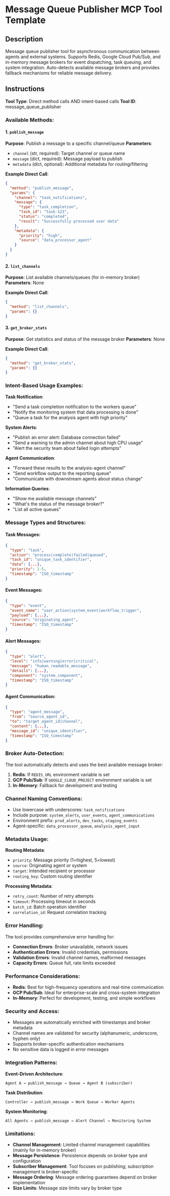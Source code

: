 # Message Queue Publisher MCP Tool Template

## Description

Message queue publisher tool for asynchronous communication between agents and external systems. Supports Redis, Google Cloud Pub/Sub, and in-memory message brokers for event dispatching, task queuing, and system integration. Auto-detects available message brokers and provides fallback mechanisms for reliable message delivery.

## Instructions

**Tool Type**: Direct method calls AND intent-based calls
**Tool ID**: message_queue_publisher

### Available Methods:

#### 1. `publish_message`
**Purpose**: Publish a message to a specific channel/queue
**Parameters**:
- `channel` (str, required): Target channel or queue name
- `message` (dict, required): Message payload to publish
- `metadata` (dict, optional): Additional metadata for routing/filtering

**Example Direct Call**:
```json
{
  "method": "publish_message",
  "params": {
    "channel": "task_notifications",
    "message": {
      "type": "task_completion",
      "task_id": "task-123",
      "status": "completed",
      "result": "Successfully processed user data"
    },
    "metadata": {
      "priority": "high",
      "source": "data_processor_agent"
    }
  }
}
```

#### 2. `list_channels`
**Purpose**: List available channels/queues (for in-memory broker)
**Parameters**: None

**Example Direct Call**:
```json
{
  "method": "list_channels",
  "params": {}
}
```

#### 3. `get_broker_stats`
**Purpose**: Get statistics and status of the message broker
**Parameters**: None

**Example Direct Call**:
```json
{
  "method": "get_broker_stats", 
  "params": {}
}
```

### Intent-Based Usage Examples:

**Task Notification**:
- "Send a task completion notification to the workers queue"
- "Notify the monitoring system that data processing is done"
- "Queue a task for the analysis agent with high priority"

**System Alerts**:
- "Publish an error alert: Database connection failed"
- "Send a warning to the admin channel about high CPU usage"
- "Alert the security team about failed login attempts"

**Agent Communication**:
- "Forward these results to the analysis-agent channel"
- "Send workflow output to the reporting queue"
- "Communicate with downstream agents about status change"

**Information Queries**:
- "Show me available message channels"
- "What's the status of the message broker?"
- "List all active queues"

### Message Types and Structures:

#### Task Messages:
```json
{
  "type": "task",
  "action": "process|complete|failed|queued",
  "task_id": "unique_task_identifier", 
  "data": {...},
  "priority": 1-5,
  "timestamp": "ISO_timestamp"
}
```

#### Event Messages:
```json
{
  "type": "event",
  "event_name": "user_action|system_event|workflow_trigger",
  "payload": {...},
  "source": "originating_agent",
  "timestamp": "ISO_timestamp"
}
```

#### Alert Messages:
```json
{
  "type": "alert",
  "level": "info|warning|error|critical",
  "message": "human_readable_message",
  "details": {...},
  "component": "system_component",
  "timestamp": "ISO_timestamp"
}
```

#### Agent Communication:
```json
{
  "type": "agent_message",
  "from": "source_agent_id",
  "to": "target_agent_id|channel",
  "content": {...},
  "message_id": "unique_identifier",
  "timestamp": "ISO_timestamp"
}
```

### Broker Auto-Detection:

The tool automatically detects and uses the best available message broker:

1. **Redis**: If `REDIS_URL` environment variable is set
2. **GCP Pub/Sub**: If `GOOGLE_CLOUD_PROJECT` environment variable is set
3. **In-Memory**: Fallback for development and testing

### Channel Naming Conventions:

- Use lowercase with underscores: `task_notifications`
- Include purpose: `system_alerts`, `user_events`, `agent_communications`
- Environment prefix: `prod_alerts`, `dev_tasks`, `staging_events`
- Agent-specific: `data_processor_queue`, `analysis_agent_input`

### Metadata Usage:

**Routing Metadata**:
- `priority`: Message priority (1=highest, 5=lowest)
- `source`: Originating agent or system
- `target`: Intended recipient or processor
- `routing_key`: Custom routing identifier

**Processing Metadata**:
- `retry_count`: Number of retry attempts
- `timeout`: Processing timeout in seconds
- `batch_id`: Batch operation identifier
- `correlation_id`: Request correlation tracking

### Error Handling:

The tool provides comprehensive error handling for:
- **Connection Errors**: Broker unavailable, network issues
- **Authentication Errors**: Invalid credentials, permissions
- **Validation Errors**: Invalid channel names, malformed messages
- **Capacity Errors**: Queue full, rate limits exceeded

### Performance Considerations:

- **Redis**: Best for high-frequency operations and real-time communication
- **GCP Pub/Sub**: Ideal for enterprise-scale and cross-system integration
- **In-Memory**: Perfect for development, testing, and simple workflows

### Security and Access:

- Messages are automatically enriched with timestamps and broker metadata
- Channel names are validated for security (alphanumeric, underscore, hyphen only)
- Supports broker-specific authentication mechanisms
- No sensitive data is logged in error messages

### Integration Patterns:

**Event-Driven Architecture**:
```
Agent A → publish_message → Queue → Agent B (subscriber)
```

**Task Distribution**:
```
Controller → publish_message → Work Queue → Worker Agents
```

**System Monitoring**:
```
All Agents → publish_message → Alert Channel → Monitoring System
```

### Limitations:

- **Channel Management**: Limited channel management capabilities (mainly for in-memory broker)
- **Message Persistence**: Persistence depends on broker type and configuration
- **Subscriber Management**: Tool focuses on publishing; subscription management is broker-specific
- **Message Ordering**: Message ordering guarantees depend on broker implementation
- **Size Limits**: Message size limits vary by broker type